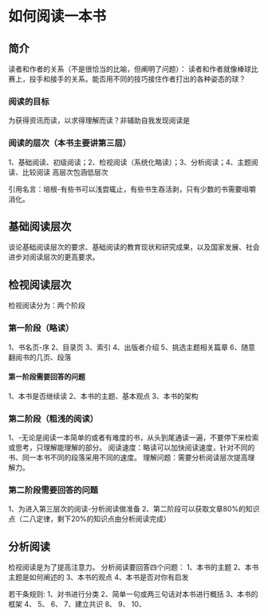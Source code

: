 <h1>如何阅读一本书</h1>

<h2>简介</h2>

读者和作者的关系（不是很恰当的比喻，但阐明了问题）：
读者和作者就像棒球比赛上，投手和接手的关系。能否用不同的技巧接住作者打出的各种姿态的球？

<h3>阅读的目标</h3>

为获得资讯而读，以求得理解而读？非辅助自我发现阅读是

<h3>阅读的层次（本书主要讲第三层）</h3>

1、基础阅读、初级阅读；2、检视阅读（系统化略读）；3、分析阅读；4、主题阅读、比较阅读
高层次包涵低层次

引用名言：培根-有些书可以浅尝辄止，有些书生吞活剥，只有少数的书需要咀嚼消化。

<h2>基础阅读层次</h2>

谈论基础阅读层次的要求、基础阅读的教育现状和研究成果，以及国家发展、社会进步对阅读层次的更高要求。

<h2>检视阅读层次</h2>

检视阅读分为：两个阶段

<h3>第一阶段（略读）</h3>

1、书名页-序
2、目录页
3、索引
4、出版者介绍
5、挑选主题相关篇章
6、随意翻阅书的几页、段落

<h4>第一阶段需要回答的问题</h4>

1、本书是否继续读
2、本书的主题、基本观点
3、本书的架构

<h3>第二阶段（粗浅的阅读）</h3>

1、-无论是阅读一本简单的或者有难度的书，从头到尾通读一遍，不要停下来检索或思考，只理解能理解的部分。
阅读速度：略读可以加快阅读速度，针对不同的书、同一本书不同的段落采用不同的速度。
理解问题：需要分析阅读层次提高理解力。

<h3>第二阶段需要回答的问题</h3>

1、为进入第三层次的阅读-分析阅读做准备
2、第二阶段可以获取文章80%的知识点（二八定律，剩下20%的知识点由分析阅读完成）

<h2>分析阅读</h2>

检视阅读是为了提高注意力。
分析阅读要回答四个问题： 
1、本书的主题
2、本书主题是如何阐述的
3、本书的观点
4、本书是否对你有启发

若干条规则:
1、对书进行分类
2、简单一句或两三句话对本书进行概括
3、本书的框架
4、
5、
6、
7、建立共识
8、
9、
10、















